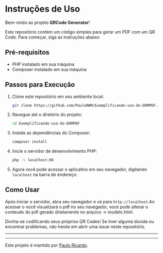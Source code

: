 # Instruções de Uso

Bem-vindo ao projeto **QRCode Generator**!

Este repositório contém um código simples para gerar um PDF com um QR Code. Para começar, siga as instruções abaixo:

## Pré-requisitos

- PHP instalado em sua máquina
- Composer instalado em sua máquina

## Passos para Execução

1. Clone este repositório em seu ambiente local:

    ```bash
    git clone https://github.com/PauloRWM/Exemplificando-uso-do-DOMPDF.git
    ```

2. Navegue até o diretório do projeto:

    ```bash
    cd Exemplificando-uso-do-DOMPDF
    ```

3. Instale as dependências do Composer:

    ```bash
    composer install
    ```

4. Inicie o servidor de desenvolvimento PHP:

    ```bash
    php -S localhost:80
    ```

5. Agora você pode acessar o aplicativo em seu navegador, digitando `localhost` na barra de endereço.

## Como Usar

Após iniciar o servidor, abra seu navegador e vá para `http://localhost`.Ao acessar o você visualizará o pdf no seu navegador, voce pode alterar o conteudo do pdf gerado diretamente no arquivo -> modelo.html.

Divirta-se codificando seus próprios QR Codes! Se tiver alguma dúvida ou encontrar problemas, não hesite em abrir uma issue neste repositório.

--- 



--- 

Este projeto é mantido por [Paulo Ricardo]([https://github.com/seu-usuario](https://github.com/PauloRWM/)).
